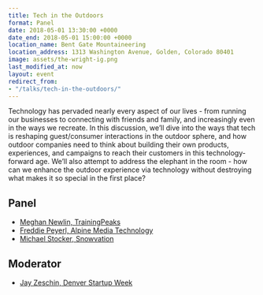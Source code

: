 ```yaml
---
title: Tech in the Outdoors
format: Panel
date: 2018-05-01 13:30:00 +0000
date_end: 2018-05-01 15:00:00 +0000
location_name: Bent Gate Mountaineering
location_address: 1313 Washington Avenue, Golden, Colorado 80401
image: assets/the-wright-ig.png
last_modified_at: now
layout: event
redirect_from:
- "/talks/tech-in-the-outdoors/"
---
```

Technology has pervaded nearly every aspect of our lives - from running our businesses to connecting with friends and family, and increasingly even in the ways we recreate. In this discussion, we’ll dive into the ways that tech is reshaping guest/consumer interactions in the outdoor sphere, and how outdoor companies need to think about building their own products, experiences, and campaigns to reach their customers in this technology-forward age. We’ll also attempt to address the elephant in the room - how can we enhance the outdoor experience via technology without destroying what makes it so special in the first place?

## Panel

* [Meghan Newlin, TrainingPeaks](http://trainingpeaks.com/)
* [Freddie Peyerl, Alpine Media Technology](https://alpinemediatech.com/)
* [Michael Stocker, Snowvation](http://www.snowvation.com/)

## Moderator

* [Jay Zeschin, Denver Startup Week](http://www.denverstartupweek.org/)